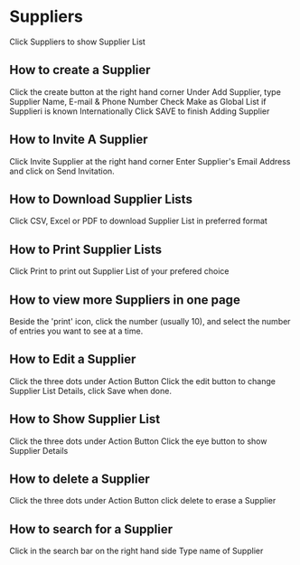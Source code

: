 # Suppliers
Click Suppliers to show Supplier List
## How to create a Supplier
Click the create button at the right hand corner
Under Add Supplier, type Supplier Name, E-mail & Phone Number
Check Make as Global List if Supplieri is known Internationally
Click SAVE to finish Adding Supplier
## How to Invite A Supplier
Click Invite Supplier at the right hand corner
Enter Supplier's Email Address and click on Send Invitation.
## How to Download Supplier Lists
Click CSV, Excel or PDF to download Supplier List in preferred format
## How to Print Supplier Lists
Click Print to print out Supplier List of your prefered choice
## How to view more Suppliers in one page
Beside the 'print' icon, click the number (usually 10), and select the number of entries you want to see at a time.
## How to Edit a Supplier
Click the three dots under Action Button
Click the edit button to change Supplier List Details, click Save when done.
## How to Show Supplier List
Click the three dots under Action Button
Click the eye button to show Supplier Details
## How to delete a Supplier
Click the three dots under Action Button
click delete to erase a Supplier
## How to search for a Supplier
Click in the search bar on the right hand side
Type name of Supplier